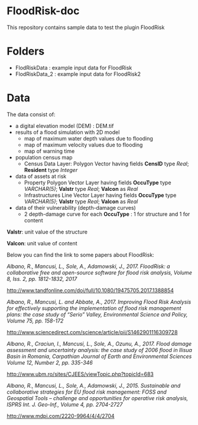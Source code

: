 # FloodRisk-doc
This repository contains sample data to test the plugin FloodRisk
# Folders
- FlodRiskData : example input data for FloodRisk
- FlodRiskData_2 : example input data for FloodRisk2
# Data
The data consist of:
- a digital elevation model (DEM) : DEM.tif
- results of a flood simulation with 2D model
  - map of maximum water depth values due to flooding
  - map of maximum velocity values due to flooding
  - map of warning time
- population census map
  - Census Data Layer: Polygon Vector having fields **CensID** type *Real*; **Resident** type *Integer*
- data of assets at risk
  - Property Polygon Vector Layer having fields **OccuType** type *VARCHAR(5)*; **Valstr** type *Real*; **Valcon** as *Real*
  - Infrastructures Line Vector Layer having fields **OccuType** type *VARCHAR(5)*; **Valstr** type *Real*; **Valcon** as *Real*
- data of their vulnerability (depth-damage curves)
  - 2 depth-damage curve for each **OccuType** : 1 for structure and 1 for content

**Valstr**: unit value of the structure

**Valcon**: unit value of content

Below you can find the link to some papers about FloodRisk:

*Albano, R., Mancusi, L., Sole, A., Adamowski, J., 2017. FloodRisk: a collaborative free and open-source software for flood risk analysis, Volume 8, Iss. 2, pp. 1812-1832, 2017*

http://www.tandfonline.com/doi/full/10.1080/19475705.2017.1388854

*Albano, R., Mancusi, L. and Abbate, A., 2017. Improving Flood Risk Analysis for effectively supporting the implementation of flood risk management plans: the case study of “Serio” Valley, Environmental Science and Policy, Volume 75, pp. 158-172*

http://www.sciencedirect.com/science/article/pii/S1462901116309728
 
*Albano, R., Craciun, I., Mancusi, L., Sole, A., Ozunu, A., 2017. Flood damage assessment and uncertainty analysis: the case study of 2006 flood in Ilisua Basin in Romania, Carpathian Journal of Earth and Environmental Sciences Volume 12, Number 2, pp. 335-346*

http://www.ubm.ro/sites/CJEES/viewTopic.php?topicId=683
 
*Albano, R., Mancusi, L., Sole, A., Adamowski, J., 2015. Sustainable and collaborative strategies for EU flood risk management: FOSS and Geospatial Tools – challenge and opportunities for operative risk analysis, ISPRS Int. J. Geo-Inf., Volume 4, pp. 2704-2727*

http://www.mdpi.com/2220-9964/4/4/2704
 
